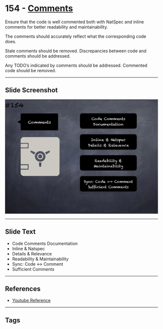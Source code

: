 # 154 - [Comments](Comments.md)
Ensure that the code is well commented both with NatSpec and inline comments for better readability and maintainability. 

The comments should accurately reflect what the corresponding code does. 

Stale comments should be removed. Discrepancies between code and comments should be addressed. 

Any TODO’s indicated by comments should be addressed. Commented code should be removed.
___
## Slide Screenshot
![0154.jpg](../../images/5.%20Pitfalls%20and%20Best%20Practices%20201/154.jpg)
___
## Slide Text
- Code Comments Documentation
- Inline & Natspec
- Details & Relevance
- Readability & Maintainability
- Sync: Code <-> Comment
- Sufficient Comments
___
## References
- [Youtube Reference](https://youtu.be/pXoEIjHupXk?t=1124)
___
## Tags